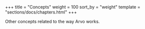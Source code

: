 +++
title = "Concepts"
weight = 100
sort_by = "weight"
template = "sections/docs/chapters.html"
+++

Other concepts related to the way Arvo works.
